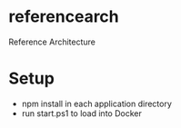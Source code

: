 # referencearch
Reference Architecture


# Setup
- npm install in each application directory
- run start.ps1 to load into Docker